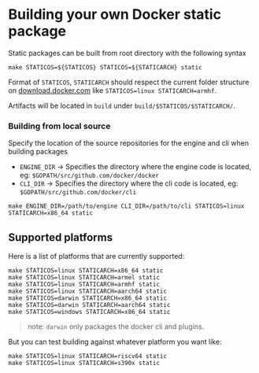 # Building your own Docker static package

Static packages can be built from root directory with the following syntax

```console
make STATICOS=${STATICOS} STATICOS=${STATICARCH} static
```

Format of `STATICOS`, `STATICARCH` should respect the current folder structure on
[download.docker.com](https://download-stage.docker.com/linux/static/stable/) like
`STATICOS=linux STATICARCH=armhf`.

Artifacts will be located in `build` under `build/$STATICOS/$STATICARCH/`.

### Building from local source

Specify the location of the source repositories for the engine and cli when
building packages

* `ENGINE_DIR` -> Specifies the directory where the engine code is located, eg: `$GOPATH/src/github.com/docker/docker`
* `CLI_DIR` -> Specifies the directory where the cli code is located, eg: `$GOPATH/src/github.com/docker/cli`

```shell
make ENGINE_DIR=/path/to/engine CLI_DIR=/path/to/cli STATICOS=linux STATICARCH=x86_64 static
```

## Supported platforms

Here is a list of platforms that are currently supported:

```console
make STATICOS=linux STATICARCH=x86_64 static
make STATICOS=linux STATICARCH=armel static
make STATICOS=linux STATICARCH=armhf static
make STATICOS=linux STATICARCH=aarch64 static
make STATICOS=darwin STATICARCH=x86_64 static
make STATICOS=darwin STATICARCH=aarch64 static
make STATICOS=windows STATICARCH=x86_64 static
```

> note: `darwin` only packages the docker cli and plugins.

But you can test building against whatever platform you want like:

```console
make STATICOS=linux STATICARCH=riscv64 static
make STATICOS=linux STATICARCH=s390x static
```
